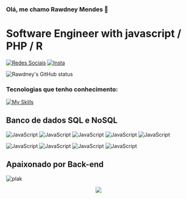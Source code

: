 ### Olá, me chamo Rawdney Mendes 👋
# Software Engineer with javascript / PHP / R
#### 

[![Redes Sociais](https://img.shields.io/badge/LinkedIn-0077B5?style=for-the-badge&logo=linkedin&logoColor=white)](https://www.linkedin.com/in/rawdney-mendes-a74aa2187/) 
[![Insta](https://img.shields.io/badge/Instagram-E4405F?style=for-the-badge&logo=instagram&logoColor=white)](https://www.instagram.com/rawdney.mendes/)

![Rawdney's GitHub status](https://github-readme-stats.vercel.app/api?username=RawdneyGoncalves&show_icons=true&theme=dark)

### Tecnologias que tenho conhecimento: 


[![My Skills](https://skillicons.dev/icons?i=js,ts,nodejs,lua,express,nginx,nestjs,jenkins,docker,aws&theme=dark)](https://skillicons.dev)
## Banco de dados SQL e NoSQL
![JavaScript](https://img.shields.io/badge/MySQL-00000F?style=for-the-badge&logo=mysql&logoColor=white)
![JavaScript](https://img.shields.io/badge/MongoDB-4EA94B?style=for-the-badge&logo=mongodb&logoColor=white)
![JavaScript](https://img.shields.io/badge/PostgreSQL-316192?style=for-the-badge&logo=postgresql&logoColor=white)
![JavaScript](https://img.shields.io/badge/SQLite-07405E?style=for-the-badge&logo=sqlite&logoColor=white)
![JavaScript](https://img.shields.io/badge/Amazon%20DynamoDB-4053D6?style=for-the-badge&logo=Amazon%20DynamoDB&logoColor=white)

![JavaScript](https://img.shields.io/badge/MariaDB-003545?style=for-the-badge&logo=mariadb&logoColor=white)
![JavaScript](https://img.shields.io/badge/Elastic_Search-005571?style=for-the-badge&logo=elasticsearch&logoColor=white)
![JavaScript](https://img.shields.io/badge/Cassandra-1287B1?style=for-the-badge&logo=apache%20cassandra&logoColor=white)
![JavaScript](https://img.shields.io/badge/redis-%23DD0031.svg?&style=for-the-badge&logo=redis&logoColor=whit)

## Apaixonado por Back-end 



![plak](https://github-readme-stats.vercel.app/api/top-langs/?username=RawdneyGoncalves&theme=blue-green)

 <p align="center"> <img alingn="center" src="https://profile-counter.glitch.me/RawdneyGoncalves/count.svg" /></p>
